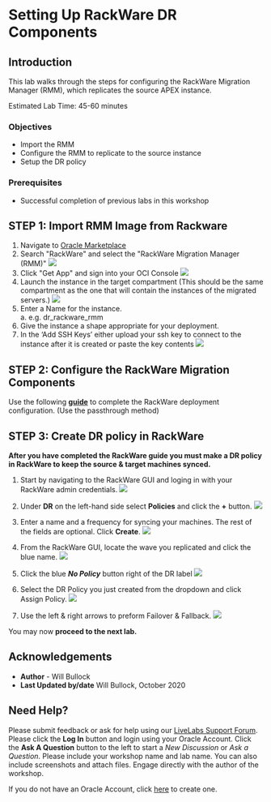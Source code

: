 # Setting Up RackWare DR Components
## Introduction
This lab walks through the steps for configuring the RackWare Migration Manager (RMM), which replicates the source APEX instance.

Estimated Lab Time: 45-60 minutes

### Objectives
- Import the RMM
- Configure the RMM to replicate to the source instance
- Setup the DR policy

### Prerequisites
- Successful completion of previous labs in this workshop

## **STEP 1:** Import RMM Image from Rackware
1.	Navigate to <a href="https://cloudmarketplace.oracle.com/marketplace/en_US/homePage.jspx" target="_blank">Oracle Marketplace</a>
2.	Search "RackWare" and select the "RackWare Migration Manager (RMM)"
    ![](./images/rmm-market.PNG)
3.	Click "Get App" and sign into your OCI Console
    ![](./images/oci-sign.PNG)
4.	Launch the instance in the target compartment (This should be the same compartment as the one that will contain the instances of the migrated servers.)
    ![](./images/launch.png)
5.	Enter a Name for the instance.\
    a.	e.g. dr_rackware_rmm
6.	Give the instance a shape appropriate for your deployment.
7.   In the ‘Add SSH Keys’ either upload your ssh key to connect to the instance after it is created or paste the key contents
    ![](./images/add-ssh-keys.png)

## **STEP 2:** Configure the RackWare Migration Components
Use the following **[guide](https://www.rackwareinc.com/rackware-rmm-oracle-marketplace-dr-march-2020)** to complete the RackWare deployment configuration. (Use the passthrough method)

## **STEP 3:** Create DR policy in RackWare
**After you have completed the RackWare guide you must make a DR policy in RackWare to keep the source & target machines synced.**
1. Start by navigating to the RackWare GUI and loging in with your RackWare admin credentials.
    ![](./images/gui.PNG)  

2. Under **DR** on the left-hand side select **Policies** and click the **+** button.
    ![](./images/dr-pol.PNG)

3. Enter a name and a frequency for syncing your machines. The rest of the fields are optional. Click **Create**.
    ![](./images/active.PNG)

4. From the RackWare GUI, locate the wave you replicated and click the blue name.
    ![](./images/rack-wave.PNG)

5. Click the blue ***No Policy*** button right of the DR label
    ![](./images/no-pol.PNG)

6. Select the DR Policy you just created from the dropdown and click Assign Policy.
        ![](./images/assign.PNG)

7. Use the left & right arrows to preform Failover & Fallback.
    ![](./images/failfall.PNG)  
    
You may now **proceed to the next lab.**

## Acknowledgements
- **Author** - Will Bullock
- **Last Updated by/date** Will Bullock, October 2020

## Need Help?
Please submit feedback or ask for help using our [LiveLabs Support Forum](https://community.oracle.com/tech/developers/categories/oracle-maa-dataguard-rac). Please click the **Log In** button and login using your Oracle Account. Click the **Ask A Question** button to the left to start a *New Discussion* or *Ask a Question*.  Please include your workshop name and lab name.  You can also include screenshots and attach files.  Engage directly with the author of the workshop.

If you do not have an Oracle Account, click [here](https://profile.oracle.com/myprofile/account/create-account.jspx) to create one.
